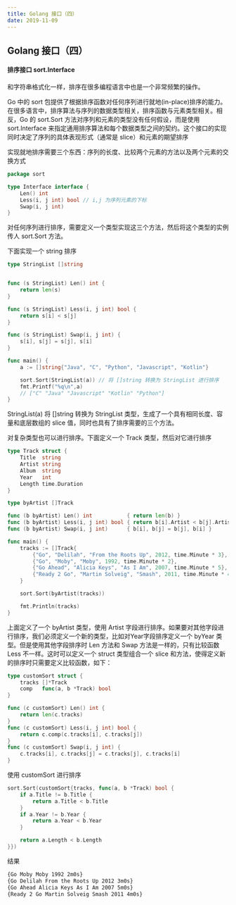 ```yaml
---
title: Golang 接口（四）
date: 2019-11-09
---
```



## Golang 接口（四）



#### 排序接口 sort.Interface

和字符串格式化一样，排序在很多编程语言中也是一个非常频繁的操作。

Go 中的 sort 包提供了根据排序函数对任何序列进行就地(in-place)排序的能力。在很多语言中，排序算法与序列的数据类型相关，排序函数与元素类型相关。相反，Go 的 sort.Sort 方法对序列和元素的类型没有任何假设，而是使用 sort.Interface 来指定通用排序算法和每个数据类型之间的契约。这个接口的实现同时决定了序列的具体表现形式（通常是 slice）和元素的期望排序

实现就地排序需要三个东西：序列的长度、比较两个元素的方法以及两个元素的交换方式

```go
package sort

type Interface interface {
    Len() int
    Less(i, j int) bool // i,j 为序列元素的下标
    Swap(i, j int)
}
```

对任何序列进行排序，需要定义一个类型实现这三个方法，然后将这个类型的实例传人 sort.Sort 方法。

下面实现一个 string 排序

```go
type StringList []string


func (s StringList) Len() int {
	return len(s)
}

func (s StringList) Less(i, j int) bool {
	return s[i] < s[j]
}

func (s StringList) Swap(i, j int) {
	s[i], s[j] = s[j], s[i]
}
```

```go
func main() {
	a := []string{"Java", "C", "Python", "Javascript", "Kotlin"}

	sort.Sort(StringList(a)) // 将 []string 转换为 StringList 进行排序
    fmt.Printf("%q\n",a) 
    // ["C" "Java" "Javascript" "Kotlin" "Python"]
}
```

StringList(a) 将 []string 转换为 StringList 类型，生成了一个具有相同长度、容量和底层数组的 slice 值，同时也具有了排序需要的三个方法。


对复杂类型也可以进行排序。下面定义一个 Track 类型，然后对它进行排序

```go
type Track struct {
	Title  string
	Artist string
	Album  string
	Year   int
	Length time.Duration
}

type byArtist []Track

func (b byArtist) Len() int           { return len(b) }
func (b byArtist) Less(i, j int) bool { return b[i].Artist < b[j].Artist }
func (b byArtist) Swap(i, j int)      { b[i], b[j] = b[j], b[i] }
```

```go
func main() {
    tracks := []Track{
        {"Go", "Delilah", "From the Roots Up", 2012, time.Minute * 3},
        {"Go", "Moby", "Moby", 1992, time.Minute * 2},
        {"Go Ahead", "Alicia Keys", "As I Am", 2007, time.Minute * 5},
        {"Ready 2 Go", "Martin Solveig", "Smash", 2011, time.Minute * 4},
	}

	sort.Sort(byArtist(tracks))

	fmt.Println(tracks)
}
```

上面定义了一个 byArtist 类型，使用 Artist 字段进行排序。如果要对其他字段进行排序，我们必须定义一个新的类型，比如对Year字段排序定义一个 byYear 类型。但是使用其他字段排序时 Len 方法和 Swap 方法是一样的，只有比较函数 Less 不一样。这时可以定义一个 struct 类型组合一个 slice 和方法，使得定义新的排序时只需要定义比较函数，如下：

```go
type customSort struct {
	tracks []*Track
	comp   func(a, b *Track) bool
}

func (c customSort) Len() int {
	return len(c.tracks)
}
func (c customSort) Less(i, j int) bool {
	return c.comp(c.tracks[i], c.tracks[j])
}
func (c customSort) Swap(i, j int) {
	c.tracks[i], c.tracks[j] = c.tracks[j], c.tracks[i]
}
```

使用 customSort 进行排序

```go
sort.Sort(customSort{tracks, func(a, b *Track) bool {
    if a.Title != b.Title {
        return a.Title < b.Title
    }
    if a.Year != b.Year {
        return a.Year < b.Year
    }

    return a.Length < b.Length
}})
```

结果
```sh
{Go Moby Moby 1992 2m0s}
{Go Delilah From the Roots Up 2012 3m0s}
{Go Ahead Alicia Keys As I Am 2007 5m0s}
{Ready 2 Go Martin Solveig Smash 2011 4m0s}
```



